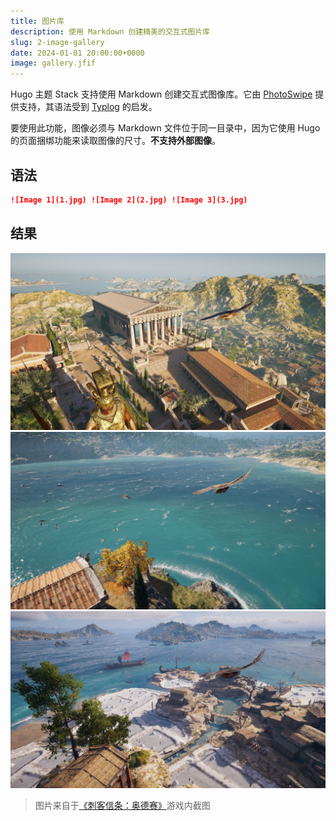 ```yaml
---
title: 图片库
description: 使用 Markdown 创建精美的交互式图片库
slug: 2-image-gallery
date: 2024-01-01 20:00:00+0000
image: gallery.jfif
---
```


Hugo 主题 Stack 支持使用 Markdown 创建交互式图像库。它由 [PhotoSwipe](https://photoswipe.com/) 提供支持，其语法受到 [Typlog](https://typlog.com/) 的启发。

要使用此功能，图像必须与 Markdown 文件位于同一目录中，因为它使用 Hugo 的页面捆绑功能来读取图像的尺寸。**不支持外部图像**。

## 语法

```markdown
![Image 1](1.jpg) ![Image 2](2.jpg) ![Image 3](3.jpg)
```

## 结果

![Image 1](1.jpg) ![Image 2](2.jpg) ![Image 3](3.jpg)

> 图片来自于[《刺客信条：奥德赛》](https://store.steampowered.com/app/812140/Assassins_Creed_Odyssey/)游戏内截图